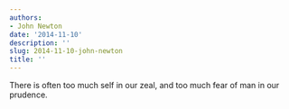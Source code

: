 ```yaml
---
authors:
- John Newton
date: '2014-11-10'
description: ''
slug: 2014-11-10-john-newton
title: ''
---
```

There is often too much self in our zeal, and too much fear of man in our prudence.



